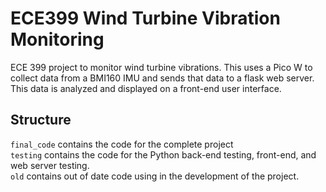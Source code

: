 # ECE399 Wind Turbine Vibration Monitoring

ECE 399 project to monitor wind turbine vibrations. This uses a Pico W to collect data from a BMI160 IMU and sends that data to a flask web server. This data is analyzed and displayed on a front-end user interface. 

## Structure

`final_code` contains the code for the complete project \
`testing` contains the code for the Python back-end testing, front-end, and web server testing. \
`old` contains out of date code using in the development of the project.
